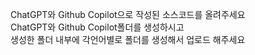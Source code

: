 ChatGPT와 Github Copilot으로 작성된 소스코드를 올려주세요 <br>
ChatGPT와 Github Copilot폴더를 생성하시고 <br>
생성한 폴더 내부에 각언어별로 폴더를 생성해서 업로드 해주세요 
